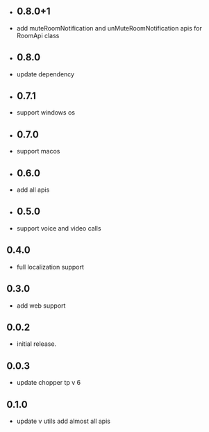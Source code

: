 - ## 0.8.0+1
- add muteRoomNotification and unMuteRoomNotification apis for RoomApi class
- ## 0.8.0
- update dependency
- ## 0.7.1
- support windows os
- ## 0.7.0
- support macos
- ## 0.6.0
- add all apis
- ## 0.5.0
- support voice and video calls
## 0.4.0
- full localization support
## 0.3.0
- add web support
## 0.0.2
* initial release.
## 0.0.3
* update chopper tp v 6
 ## 0.1.0
* update v utils add almost all apis
